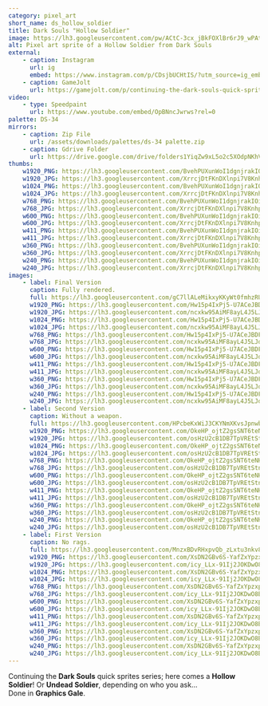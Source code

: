 ```yaml
---
category: pixel_art
short_name: ds_hollow_soldier
title: Dark Souls "Hollow Soldier"
image: https://lh3.googleusercontent.com/pw/ACtC-3cx_jBkFOXlBr6rJ9_wPAtD_ztudGByQJnU3amaBBRcQR8TD9fzJ6yMAqmX4AoxRKKrTekWS5C6uUMdRllmHtpqNx11Nr-AGo0Y_x3VzHKxpRKBCzHvmxRzcCkOzKyrOibLdB94gHXvHKByYreP1P77=w1200-h630-no?authuser=0
alt: Pixel art sprite of a Hollow Soldier from Dark Souls
external:
    - caption: Instagram
      url: ig
      embed: https://www.instagram.com/p/CDsjbUCHtIS/?utm_source=ig_embed&amp;utm_campaign=loading
    - caption: GameJolt
      url: https://gamejolt.com/p/continuing-the-dark-souls-quick-sprites-series-here-comes-a-hollow-7f9vesx5
video:
    - type: Speedpaint
      url: https://www.youtube.com/embed/OpBNncJwrws?rel=0
palette: DS-34
mirrors:
    - caption: Zip File
      url: /assets/downloads/palettes/ds-34 palette.zip
    - caption: Gdrive Folder
      url: https://drive.google.com/drive/folders1YiqZw9xL5o2c5XOdpNKhVUp9QVWIPloV?usp=sharing
thumbs:
    w1920_PNG: https://lh3.googleusercontent.com/BvehPUXunWoI1dgnjrakIOiUiQGC9ilcyBkydu0nViVeKJZzR8gqXuTYFKWBCVZ--iQo_fMz81ifTggrSxSaTRf3yEkgt_iMNuMLe9kUhMAlPpWIEzj_gIAY7-d-nFooiUj7JI2WLA=w355
    w1920_JPG: https://lh3.googleusercontent.com/XrrcjDtFKnDXlnpi7V8KnhpxjXkJo9j0wJZw2DfADCNbcup0ufhZdhY_AyhbWZNB80X9sseHj0mjcn8g7B6oKvAhlMXaPUEOd39gLRQC9CD0H_4XIHhcpiIOp67XYoE6Hh-3uxzHZg=w355
    w1024_PNG: https://lh3.googleusercontent.com/BvehPUXunWoI1dgnjrakIOiUiQGC9ilcyBkydu0nViVeKJZzR8gqXuTYFKWBCVZ--iQo_fMz81ifTggrSxSaTRf3yEkgt_iMNuMLe9kUhMAlPpWIEzj_gIAY7-d-nFooiUj7JI2WLA=w284
    w1024_JPG: https://lh3.googleusercontent.com/XrrcjDtFKnDXlnpi7V8KnhpxjXkJo9j0wJZw2DfADCNbcup0ufhZdhY_AyhbWZNB80X9sseHj0mjcn8g7B6oKvAhlMXaPUEOd39gLRQC9CD0H_4XIHhcpiIOp67XYoE6Hh-3uxzHZg=w284
    w768_PNG: https://lh3.googleusercontent.com/BvehPUXunWoI1dgnjrakIOiUiQGC9ilcyBkydu0nViVeKJZzR8gqXuTYFKWBCVZ--iQo_fMz81ifTggrSxSaTRf3yEkgt_iMNuMLe9kUhMAlPpWIEzj_gIAY7-d-nFooiUj7JI2WLA=w213
    w768_JPG: https://lh3.googleusercontent.com/XrrcjDtFKnDXlnpi7V8KnhpxjXkJo9j0wJZw2DfADCNbcup0ufhZdhY_AyhbWZNB80X9sseHj0mjcn8g7B6oKvAhlMXaPUEOd39gLRQC9CD0H_4XIHhcpiIOp67XYoE6Hh-3uxzHZg=w213
    w600_PNG: https://lh3.googleusercontent.com/BvehPUXunWoI1dgnjrakIOiUiQGC9ilcyBkydu0nViVeKJZzR8gqXuTYFKWBCVZ--iQo_fMz81ifTggrSxSaTRf3yEkgt_iMNuMLe9kUhMAlPpWIEzj_gIAY7-d-nFooiUj7JI2WLA=w166
    w600_JPG: https://lh3.googleusercontent.com/XrrcjDtFKnDXlnpi7V8KnhpxjXkJo9j0wJZw2DfADCNbcup0ufhZdhY_AyhbWZNB80X9sseHj0mjcn8g7B6oKvAhlMXaPUEOd39gLRQC9CD0H_4XIHhcpiIOp67XYoE6Hh-3uxzHZg=w166
    w411_PNG: https://lh3.googleusercontent.com/BvehPUXunWoI1dgnjrakIOiUiQGC9ilcyBkydu0nViVeKJZzR8gqXuTYFKWBCVZ--iQo_fMz81ifTggrSxSaTRf3yEkgt_iMNuMLe9kUhMAlPpWIEzj_gIAY7-d-nFooiUj7JI2WLA=w114
    w411_JPG: https://lh3.googleusercontent.com/XrrcjDtFKnDXlnpi7V8KnhpxjXkJo9j0wJZw2DfADCNbcup0ufhZdhY_AyhbWZNB80X9sseHj0mjcn8g7B6oKvAhlMXaPUEOd39gLRQC9CD0H_4XIHhcpiIOp67XYoE6Hh-3uxzHZg=w114
    w360_PNG: https://lh3.googleusercontent.com/BvehPUXunWoI1dgnjrakIOiUiQGC9ilcyBkydu0nViVeKJZzR8gqXuTYFKWBCVZ--iQo_fMz81ifTggrSxSaTRf3yEkgt_iMNuMLe9kUhMAlPpWIEzj_gIAY7-d-nFooiUj7JI2WLA=w100
    w360_JPG: https://lh3.googleusercontent.com/XrrcjDtFKnDXlnpi7V8KnhpxjXkJo9j0wJZw2DfADCNbcup0ufhZdhY_AyhbWZNB80X9sseHj0mjcn8g7B6oKvAhlMXaPUEOd39gLRQC9CD0H_4XIHhcpiIOp67XYoE6Hh-3uxzHZg=w100
    w240_PNG: https://lh3.googleusercontent.com/BvehPUXunWoI1dgnjrakIOiUiQGC9ilcyBkydu0nViVeKJZzR8gqXuTYFKWBCVZ--iQo_fMz81ifTggrSxSaTRf3yEkgt_iMNuMLe9kUhMAlPpWIEzj_gIAY7-d-nFooiUj7JI2WLA=w66
    w240_JPG: https://lh3.googleusercontent.com/XrrcjDtFKnDXlnpi7V8KnhpxjXkJo9j0wJZw2DfADCNbcup0ufhZdhY_AyhbWZNB80X9sseHj0mjcn8g7B6oKvAhlMXaPUEOd39gLRQC9CD0H_4XIHhcpiIOp67XYoE6Hh-3uxzHZg=w66
images:
    - label: Final Version
      caption: Fully rendered.
      full: https://lh3.googleusercontent.com/gC7llALeMikxyKKyWt0fmhzRU30qkDns4Rtw3VfFl6myRnAFh0z6GfCrnrT7aVgBsST6Gwelp8f2L6RUeRdDINp3MAwUyKoJ6bf1t9tzmU7c0Cb4ecOQC0dyW-aopJnlt4h5nhBIFA=w1080-h1080
      w1920_PNG: https://lh3.googleusercontent.com/Hw15p4IxPj5-U7ACeJBDFNrHq2JlSnOiYHNncIh52OcAIiPhrO1Pqc9bYqK6P627amXVssjUxYFMFUlUCEToQGBplO4cdeiVsxnlID3m09Xp99K80X4853EbKj2jFu_ufs7T7is44w=w850
      w1920_JPG: https://lh3.googleusercontent.com/ncxkw95AiMF8ayL4J5LJdCTQkdLiMTmfH-Nko5WYdespMBV9c9wq70RcLzzb-yKILkU-hQvyqAInfapjiZ7zhiEl31la3mGMSE_JvkIc4suck2S_um9zazUj7ays8tsKVtT13U4JFw=w850
      w1024_PNG: https://lh3.googleusercontent.com/Hw15p4IxPj5-U7ACeJBDFNrHq2JlSnOiYHNncIh52OcAIiPhrO1Pqc9bYqK6P627amXVssjUxYFMFUlUCEToQGBplO4cdeiVsxnlID3m09Xp99K80X4853EbKj2jFu_ufs7T7is44w=w711
      w1024_JPG: https://lh3.googleusercontent.com/ncxkw95AiMF8ayL4J5LJdCTQkdLiMTmfH-Nko5WYdespMBV9c9wq70RcLzzb-yKILkU-hQvyqAInfapjiZ7zhiEl31la3mGMSE_JvkIc4suck2S_um9zazUj7ays8tsKVtT13U4JFw=w711
      w768_PNG: https://lh3.googleusercontent.com/Hw15p4IxPj5-U7ACeJBDFNrHq2JlSnOiYHNncIh52OcAIiPhrO1Pqc9bYqK6P627amXVssjUxYFMFUlUCEToQGBplO4cdeiVsxnlID3m09Xp99K80X4853EbKj2jFu_ufs7T7is44w=w533
      w768_JPG: https://lh3.googleusercontent.com/ncxkw95AiMF8ayL4J5LJdCTQkdLiMTmfH-Nko5WYdespMBV9c9wq70RcLzzb-yKILkU-hQvyqAInfapjiZ7zhiEl31la3mGMSE_JvkIc4suck2S_um9zazUj7ays8tsKVtT13U4JFw=w533
      w600_PNG: https://lh3.googleusercontent.com/Hw15p4IxPj5-U7ACeJBDFNrHq2JlSnOiYHNncIh52OcAIiPhrO1Pqc9bYqK6P627amXVssjUxYFMFUlUCEToQGBplO4cdeiVsxnlID3m09Xp99K80X4853EbKj2jFu_ufs7T7is44w=w416
      w600_JPG: https://lh3.googleusercontent.com/ncxkw95AiMF8ayL4J5LJdCTQkdLiMTmfH-Nko5WYdespMBV9c9wq70RcLzzb-yKILkU-hQvyqAInfapjiZ7zhiEl31la3mGMSE_JvkIc4suck2S_um9zazUj7ays8tsKVtT13U4JFw=w416
      w411_PNG: https://lh3.googleusercontent.com/Hw15p4IxPj5-U7ACeJBDFNrHq2JlSnOiYHNncIh52OcAIiPhrO1Pqc9bYqK6P627amXVssjUxYFMFUlUCEToQGBplO4cdeiVsxnlID3m09Xp99K80X4853EbKj2jFu_ufs7T7is44w=w285
      w411_JPG: https://lh3.googleusercontent.com/ncxkw95AiMF8ayL4J5LJdCTQkdLiMTmfH-Nko5WYdespMBV9c9wq70RcLzzb-yKILkU-hQvyqAInfapjiZ7zhiEl31la3mGMSE_JvkIc4suck2S_um9zazUj7ays8tsKVtT13U4JFw=w285
      w360_PNG: https://lh3.googleusercontent.com/Hw15p4IxPj5-U7ACeJBDFNrHq2JlSnOiYHNncIh52OcAIiPhrO1Pqc9bYqK6P627amXVssjUxYFMFUlUCEToQGBplO4cdeiVsxnlID3m09Xp99K80X4853EbKj2jFu_ufs7T7is44w=w250
      w360_JPG: https://lh3.googleusercontent.com/ncxkw95AiMF8ayL4J5LJdCTQkdLiMTmfH-Nko5WYdespMBV9c9wq70RcLzzb-yKILkU-hQvyqAInfapjiZ7zhiEl31la3mGMSE_JvkIc4suck2S_um9zazUj7ays8tsKVtT13U4JFw=w250
      w240_PNG: https://lh3.googleusercontent.com/Hw15p4IxPj5-U7ACeJBDFNrHq2JlSnOiYHNncIh52OcAIiPhrO1Pqc9bYqK6P627amXVssjUxYFMFUlUCEToQGBplO4cdeiVsxnlID3m09Xp99K80X4853EbKj2jFu_ufs7T7is44w=w166
      w240_JPG: https://lh3.googleusercontent.com/ncxkw95AiMF8ayL4J5LJdCTQkdLiMTmfH-Nko5WYdespMBV9c9wq70RcLzzb-yKILkU-hQvyqAInfapjiZ7zhiEl31la3mGMSE_JvkIc4suck2S_um9zazUj7ays8tsKVtT13U4JFw=w166
    - label: Second Version
      caption: Without a weapon.
      full: https://lh3.googleusercontent.com/HPcbeKxWiJ3CKYNmXKvsJpnwb2bSdysBwrZuwz1nwrT67HPmpeLEHSQEnprO3-mxEXAlRmwyPbUZB4xG6oSLzUWEfJIaLydCSFdpqJ35oy-Mr-PiqWxOK16nxobpozHlpmvQwyetiA=w1080-h1080
      w1920_PNG: https://lh3.googleusercontent.com/OkeHP_ojtZ2gsSNT6teNHKqqXW0aY-qP8toi5Mv7MBNpfSCskbQY-sC14_jFa1GO1mHCOMQgy8jqlxAnH_O38Y7aRNGx2hp3phLpanQTMVBGRkHGeySlVihd6sgd9DhqEU80WjAJkA=w850
      w1920_JPG: https://lh3.googleusercontent.com/osHzU2cB1DB7TpVREtStnig0Za14gwNUWBsjYBPVlUrgOIyhnkqE9cNUKOURC2gjJrLdwtx9S5UqrJG4vKtf_EHHCOHtMIn5Txb0H_HD5Oj0GPP_ktChRWdDljyEurf37F03TyUowg=w850
      w1024_PNG: https://lh3.googleusercontent.com/OkeHP_ojtZ2gsSNT6teNHKqqXW0aY-qP8toi5Mv7MBNpfSCskbQY-sC14_jFa1GO1mHCOMQgy8jqlxAnH_O38Y7aRNGx2hp3phLpanQTMVBGRkHGeySlVihd6sgd9DhqEU80WjAJkA=w711
      w1024_JPG: https://lh3.googleusercontent.com/osHzU2cB1DB7TpVREtStnig0Za14gwNUWBsjYBPVlUrgOIyhnkqE9cNUKOURC2gjJrLdwtx9S5UqrJG4vKtf_EHHCOHtMIn5Txb0H_HD5Oj0GPP_ktChRWdDljyEurf37F03TyUowg=w711
      w768_PNG: https://lh3.googleusercontent.com/OkeHP_ojtZ2gsSNT6teNHKqqXW0aY-qP8toi5Mv7MBNpfSCskbQY-sC14_jFa1GO1mHCOMQgy8jqlxAnH_O38Y7aRNGx2hp3phLpanQTMVBGRkHGeySlVihd6sgd9DhqEU80WjAJkA=w533
      w768_JPG: https://lh3.googleusercontent.com/osHzU2cB1DB7TpVREtStnig0Za14gwNUWBsjYBPVlUrgOIyhnkqE9cNUKOURC2gjJrLdwtx9S5UqrJG4vKtf_EHHCOHtMIn5Txb0H_HD5Oj0GPP_ktChRWdDljyEurf37F03TyUowg=w533
      w600_PNG: https://lh3.googleusercontent.com/OkeHP_ojtZ2gsSNT6teNHKqqXW0aY-qP8toi5Mv7MBNpfSCskbQY-sC14_jFa1GO1mHCOMQgy8jqlxAnH_O38Y7aRNGx2hp3phLpanQTMVBGRkHGeySlVihd6sgd9DhqEU80WjAJkA=w416
      w600_JPG: https://lh3.googleusercontent.com/osHzU2cB1DB7TpVREtStnig0Za14gwNUWBsjYBPVlUrgOIyhnkqE9cNUKOURC2gjJrLdwtx9S5UqrJG4vKtf_EHHCOHtMIn5Txb0H_HD5Oj0GPP_ktChRWdDljyEurf37F03TyUowg=w416
      w411_PNG: https://lh3.googleusercontent.com/OkeHP_ojtZ2gsSNT6teNHKqqXW0aY-qP8toi5Mv7MBNpfSCskbQY-sC14_jFa1GO1mHCOMQgy8jqlxAnH_O38Y7aRNGx2hp3phLpanQTMVBGRkHGeySlVihd6sgd9DhqEU80WjAJkA=w285
      w411_JPG: https://lh3.googleusercontent.com/osHzU2cB1DB7TpVREtStnig0Za14gwNUWBsjYBPVlUrgOIyhnkqE9cNUKOURC2gjJrLdwtx9S5UqrJG4vKtf_EHHCOHtMIn5Txb0H_HD5Oj0GPP_ktChRWdDljyEurf37F03TyUowg=w285
      w360_PNG: https://lh3.googleusercontent.com/OkeHP_ojtZ2gsSNT6teNHKqqXW0aY-qP8toi5Mv7MBNpfSCskbQY-sC14_jFa1GO1mHCOMQgy8jqlxAnH_O38Y7aRNGx2hp3phLpanQTMVBGRkHGeySlVihd6sgd9DhqEU80WjAJkA=w250
      w360_JPG: https://lh3.googleusercontent.com/osHzU2cB1DB7TpVREtStnig0Za14gwNUWBsjYBPVlUrgOIyhnkqE9cNUKOURC2gjJrLdwtx9S5UqrJG4vKtf_EHHCOHtMIn5Txb0H_HD5Oj0GPP_ktChRWdDljyEurf37F03TyUowg=w250
      w240_PNG: https://lh3.googleusercontent.com/OkeHP_ojtZ2gsSNT6teNHKqqXW0aY-qP8toi5Mv7MBNpfSCskbQY-sC14_jFa1GO1mHCOMQgy8jqlxAnH_O38Y7aRNGx2hp3phLpanQTMVBGRkHGeySlVihd6sgd9DhqEU80WjAJkA=w166
      w240_JPG: https://lh3.googleusercontent.com/osHzU2cB1DB7TpVREtStnig0Za14gwNUWBsjYBPVlUrgOIyhnkqE9cNUKOURC2gjJrLdwtx9S5UqrJG4vKtf_EHHCOHtMIn5Txb0H_HD5Oj0GPP_ktChRWdDljyEurf37F03TyUowg=w166
    - label: First Version
      caption: No rags.
      full: https://lh3.googleusercontent.com/MnzxBDvRHxpvQb_zLxtu3nkv8TCuCY_EWEeFYAhFLnKiiENHdat-DQIO09koacD_Lb0DFOm4an6IRlsO_LxLAJuPpjakFCEg-syDrj_HfDUPOsgXa99xnd_ZxXa-mhbNYypnInZclA=w1080-h1080
      w1920_PNG: https://lh3.googleusercontent.com/XsDN2GBv6S-YafZxYpzxp9kswqwnhRQN3m2pqx7bl23QimvUmz5XRWCFTjY92Z1LayERlpgBvcw0bxcD38j_lDwUnpfAEZX9lybf6nR4rKxEexnlpJ9SKLlhnOTvv58roG36PEg85Q=w850
      w1920_JPG: https://lh3.googleusercontent.com/icy_LLx-91Ij2JOKDwO8BCf9_3W7wUgBAhqVec_KZJ3Ld2ZBwsUwADNEDFxV2nOTNL64Q4gQW5mMZCMSNQDT50ceeG4PJnU8bOnX-22OKtvx073nqSkuq6yyVWBsYCubfBwaH0kNqA=w850
      w1024_PNG: https://lh3.googleusercontent.com/XsDN2GBv6S-YafZxYpzxp9kswqwnhRQN3m2pqx7bl23QimvUmz5XRWCFTjY92Z1LayERlpgBvcw0bxcD38j_lDwUnpfAEZX9lybf6nR4rKxEexnlpJ9SKLlhnOTvv58roG36PEg85Q=w711
      w1024_JPG: https://lh3.googleusercontent.com/icy_LLx-91Ij2JOKDwO8BCf9_3W7wUgBAhqVec_KZJ3Ld2ZBwsUwADNEDFxV2nOTNL64Q4gQW5mMZCMSNQDT50ceeG4PJnU8bOnX-22OKtvx073nqSkuq6yyVWBsYCubfBwaH0kNqA=w711
      w768_PNG: https://lh3.googleusercontent.com/XsDN2GBv6S-YafZxYpzxp9kswqwnhRQN3m2pqx7bl23QimvUmz5XRWCFTjY92Z1LayERlpgBvcw0bxcD38j_lDwUnpfAEZX9lybf6nR4rKxEexnlpJ9SKLlhnOTvv58roG36PEg85Q=w533
      w768_JPG: https://lh3.googleusercontent.com/icy_LLx-91Ij2JOKDwO8BCf9_3W7wUgBAhqVec_KZJ3Ld2ZBwsUwADNEDFxV2nOTNL64Q4gQW5mMZCMSNQDT50ceeG4PJnU8bOnX-22OKtvx073nqSkuq6yyVWBsYCubfBwaH0kNqA=w533
      w600_PNG: https://lh3.googleusercontent.com/XsDN2GBv6S-YafZxYpzxp9kswqwnhRQN3m2pqx7bl23QimvUmz5XRWCFTjY92Z1LayERlpgBvcw0bxcD38j_lDwUnpfAEZX9lybf6nR4rKxEexnlpJ9SKLlhnOTvv58roG36PEg85Q=w416
      w600_JPG: https://lh3.googleusercontent.com/icy_LLx-91Ij2JOKDwO8BCf9_3W7wUgBAhqVec_KZJ3Ld2ZBwsUwADNEDFxV2nOTNL64Q4gQW5mMZCMSNQDT50ceeG4PJnU8bOnX-22OKtvx073nqSkuq6yyVWBsYCubfBwaH0kNqA=w416
      w411_PNG: https://lh3.googleusercontent.com/XsDN2GBv6S-YafZxYpzxp9kswqwnhRQN3m2pqx7bl23QimvUmz5XRWCFTjY92Z1LayERlpgBvcw0bxcD38j_lDwUnpfAEZX9lybf6nR4rKxEexnlpJ9SKLlhnOTvv58roG36PEg85Q=w285
      w411_JPG: https://lh3.googleusercontent.com/icy_LLx-91Ij2JOKDwO8BCf9_3W7wUgBAhqVec_KZJ3Ld2ZBwsUwADNEDFxV2nOTNL64Q4gQW5mMZCMSNQDT50ceeG4PJnU8bOnX-22OKtvx073nqSkuq6yyVWBsYCubfBwaH0kNqA=w285
      w360_PNG: https://lh3.googleusercontent.com/XsDN2GBv6S-YafZxYpzxp9kswqwnhRQN3m2pqx7bl23QimvUmz5XRWCFTjY92Z1LayERlpgBvcw0bxcD38j_lDwUnpfAEZX9lybf6nR4rKxEexnlpJ9SKLlhnOTvv58roG36PEg85Q=w250
      w360_JPG: https://lh3.googleusercontent.com/icy_LLx-91Ij2JOKDwO8BCf9_3W7wUgBAhqVec_KZJ3Ld2ZBwsUwADNEDFxV2nOTNL64Q4gQW5mMZCMSNQDT50ceeG4PJnU8bOnX-22OKtvx073nqSkuq6yyVWBsYCubfBwaH0kNqA=w250
      w240_PNG: https://lh3.googleusercontent.com/XsDN2GBv6S-YafZxYpzxp9kswqwnhRQN3m2pqx7bl23QimvUmz5XRWCFTjY92Z1LayERlpgBvcw0bxcD38j_lDwUnpfAEZX9lybf6nR4rKxEexnlpJ9SKLlhnOTvv58roG36PEg85Q=w166
      w240_JPG: https://lh3.googleusercontent.com/icy_LLx-91Ij2JOKDwO8BCf9_3W7wUgBAhqVec_KZJ3Ld2ZBwsUwADNEDFxV2nOTNL64Q4gQW5mMZCMSNQDT50ceeG4PJnU8bOnX-22OKtvx073nqSkuq6yyVWBsYCubfBwaH0kNqA=w166
---
```


Continuing the **Dark Souls** quick sprites series; here comes a **Hollow Soldier**! Or **Undead Soldier**, depending on who you ask...  
Done in **Graphics Gale**.
